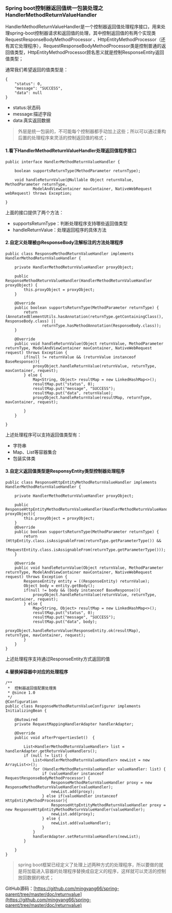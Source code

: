 ### Spring boot控制器返回值统一包装处理之HandlerMethodReturnValueHandler

HandlerMethodReturnValueHandler是一个控制器返回值处理程序接口，用来处理spring-boot控制器请求和返回值的处理，其中控制返回值的有两个实现类RequestResponseBodyMethodProcessor
、HttpEntityMethodProcessor（还有其它处理程序），RequestResponseBodyMethodProcessor类是控制普通的返回值类型，HttpEntityMethodProcessor顾名思义就是控制ResponseEntity返回值类型；

通常我们希望返回的值类型是：

```
{
    "status": 0,
    "message": "SUCCESS",
    "data": null
}
```

* status:状态码
* message:描述字段
* data:真实返回数据

> 外层是统一包装的，不可能每个控制器都手动加上这些；所以可以通过重构后置的处理程序来灵活的控制返回值的格式；

#### 1.看下HandlerMethodReturnValueHandler处理返回值程序接口

```
public interface HandlerMethodReturnValueHandler {

	boolean supportsReturnType(MethodParameter returnType);

	void handleReturnValue(@Nullable Object returnValue, MethodParameter returnType,
			ModelAndViewContainer mavContainer, NativeWebRequest webRequest) throws Exception;

}
```

上面的接口提供了两个方法：

* supportsReturnType：判断处理程序支持哪些返回值类型
* handleReturnValue：处理返回程序的具体方法

#### 2.自定义处理被@ResponseBody注解标注的方法处理程序

```
public class ResponseMethodReturnValueHandler implements HandlerMethodReturnValueHandler {

    private HandlerMethodReturnValueHandler proxyObject;

    public ResponseMethodReturnValueHandler(HandlerMethodReturnValueHandler proxyObject) {
        this.proxyObject = proxyObject;
    }

    @Override
    public boolean supportsReturnType(MethodParameter returnType) {
        return (AnnotatedElementUtils.hasAnnotation(returnType.getContainingClass(), ResponseBody.class) ||
                returnType.hasMethodAnnotation(ResponseBody.class));
    }

    @Override
    public void handleReturnValue(Object returnValue, MethodParameter returnType, ModelAndViewContainer mavContainer, NativeWebRequest request) throws Exception {
        if(null != returnValue && (returnValue instanceof BaseResponse)){
            proxyObject.handleReturnValue(returnValue, returnType, mavContainer, request);
        } else {
            Map<String, Object> resultMap = new LinkedHashMap<>();
            resultMap.put("status", 0);
            resultMap.put("message", "SUCCESS");
            resultMap.put("data", returnValue);
            proxyObject.handleReturnValue(resultMap, returnType, mavContainer, request);

        }
    }

}
```

上述处理程序可以支持返回值类型有：

* 字符串
* Map、List等容器集合
* 包装实体类

#### 3.自定义返回值类型是ResponsyEntity类型控制器处理程序

```
public class ResponseHttpEntityMethodReturnValueHandler implements HandlerMethodReturnValueHandler {

    private HandlerMethodReturnValueHandler proxyObject;

    public ResponseHttpEntityMethodReturnValueHandler(HandlerMethodReturnValueHandler proxyObject){
        this.proxyObject = proxyObject;
    }
    @Override
    public boolean supportsReturnType(MethodParameter returnType) {
        return (HttpEntity.class.isAssignableFrom(returnType.getParameterType()) &&
                !RequestEntity.class.isAssignableFrom(returnType.getParameterType()));
    }

    @Override
    public void handleReturnValue(Object returnValue, MethodParameter returnType, ModelAndViewContainer mavContainer, NativeWebRequest request) throws Exception {
        ResponseEntity entity = ((ResponseEntity) returnValue);
        Object body = entity.getBody();
        if(null != body && (body instanceof BaseResponse)){
            proxyObject.handleReturnValue(returnValue, returnType, mavContainer, request);
        } else {
            Map<String, Object> resultMap = new LinkedHashMap<>();
            resultMap.put("status", 0);
            resultMap.put("message", "SUCCESS");
            resultMap.put("data", body);
            proxyObject.handleReturnValue(ResponseEntity.ok(resultMap), returnType, mavContainer, request);
        }
    }
}
```

上述处理程序支持通过ResponseEntity方式返回的值

#### 4.替换掉容器中对应的处理程序

```
/**
 *  控制器返回值配置处理类
 * @since 1.0
 */
@Configuration
public class ResponseMethodReturnValueConfigurer implements InitializingBean {

    @Autowired
    private RequestMappingHandlerAdapter handlerAdapter;

    @Override
    public void afterPropertiesSet()  {

        List<HandlerMethodReturnValueHandler> list = handlerAdapter.getReturnValueHandlers();
        if (null != list) {
            List<HandlerMethodReturnValueHandler> newList = new ArrayList<>();
            for (HandlerMethodReturnValueHandler valueHandler: list) {
                if (valueHandler instanceof RequestResponseBodyMethodProcessor) {
                    ResponseMethodReturnValueHandler proxy = new ResponseMethodReturnValueHandler(valueHandler);
                    newList.add(proxy);
                } else if(valueHandler instanceof HttpEntityMethodProcessor){
                    ResponseHttpEntityMethodReturnValueHandler proxy = new ResponseHttpEntityMethodReturnValueHandler(valueHandler);
                    newList.add(proxy);
                } else {
                    newList.add(valueHandler);
                }
            }
            handlerAdapter.setReturnValueHandlers(newList);
        }

    }
}
```

> spring boot框架已经定义了处理上述两种方式的处理程序，所以要做的就是将加载进入容器的处理程序替换成自定义的程序，这样就可以灵活的控制放回数据的格式；

GitHub源码：[https://github.com/mingyang66/spring-parent/tree/master/doc/returnvalue](https://github.com/mingyang66/spring-parent/tree/master/doc/returnvalue)